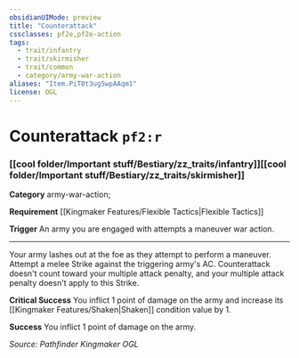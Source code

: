 ```yaml
---
obsidianUIMode: preview
title: "Counterattack"
cssclasses: pf2e,pf2e-action
tags:
  - trait/infantry
  - trait/skirmisher
  - trait/common
  - category/army-war-action
aliases: "Item.PiT0t3ug5wpAAqm1"
license: OGL
---
```

# Counterattack `pf2:r`

### [[cool folder/Important stuff/Bestiary/zz_traits/infantry]][[cool folder/Important stuff/Bestiary/zz_traits/skirmisher]]

**Category** army-war-action; 




**Requirement** [[Kingmaker Features/Flexible Tactics|Flexible Tactics]]

**Trigger** An army you are engaged with attempts a maneuver war action.

* * *

Your army lashes out at the foe as they attempt to perform a maneuver. Attempt a melee Strike against the triggering army's AC. Counterattack doesn't count toward your multiple attack penalty, and your multiple attack penalty doesn't apply to this Strike.

**Critical Success** You inflict 1 point of damage on the army and increase its [[Kingmaker Features/Shaken|Shaken]] condition value by 1.

**Success** You inflict 1 point of damage on the army.

*Source: Pathfinder Kingmaker*
*OGL*